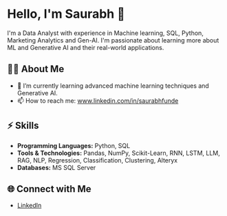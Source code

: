# Hello, I'm Saurabh 👋

I'm a Data Analyst with experience in Machine learning, SQL,  Python, Marketing Analytics and Gen-AI. I'm passionate about learning more about ML and Generative AI and their real-world applications.

## 🧑‍💻 About Me
- 🌱 I’m currently learning advanced machine learning techniques and Generative AI.
- 📫 How to reach me: www.linkedin.com/in/saurabhfunde

## ⚡ Skills
- **Programming Languages:** Python, SQL
- **Tools & Technologies:** Pandas, NumPy, Scikit-Learn, RNN, LSTM, LLM, RAG, NLP, Regression, Classification, Clustering, Alteryx
- **Databases:** MS SQL Server

## 🌐 Connect with Me
- [LinkedIn](www.linkedin.com/in/saurabhfunde)


